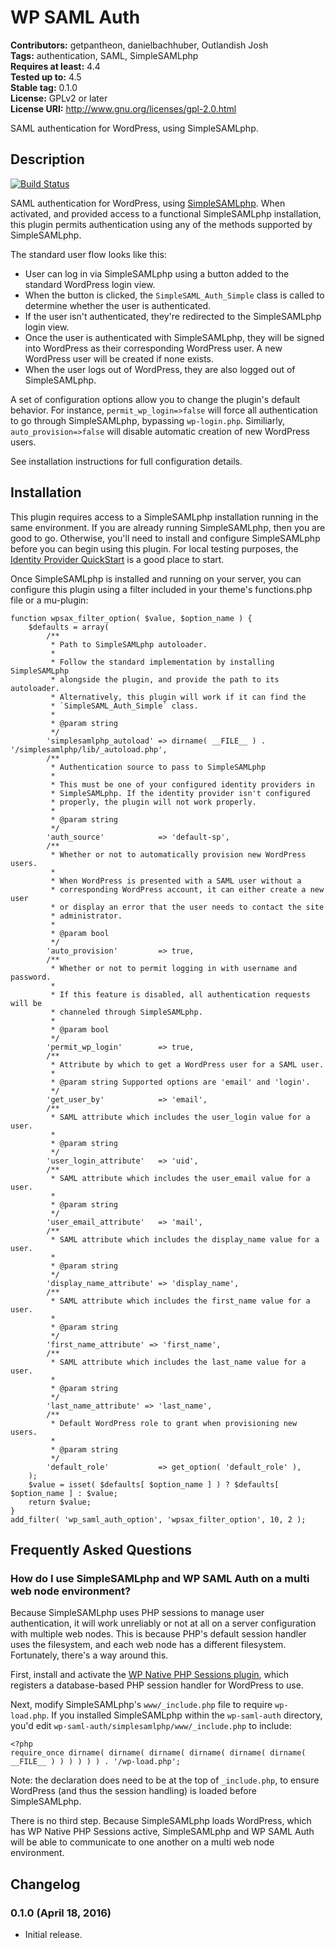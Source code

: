 # WP SAML Auth #
**Contributors:** getpantheon, danielbachhuber, Outlandish Josh  
**Tags:** authentication, SAML, SimpleSAMLphp  
**Requires at least:** 4.4  
**Tested up to:** 4.5  
**Stable tag:** 0.1.0  
**License:** GPLv2 or later  
**License URI:** http://www.gnu.org/licenses/gpl-2.0.html  

SAML authentication for WordPress, using SimpleSAMLphp.

## Description ##

[![Build Status](https://travis-ci.org/pantheon-systems/wp-saml-auth.svg?branch=master)](https://travis-ci.org/pantheon-systems/wp-saml-auth)

SAML authentication for WordPress, using [SimpleSAMLphp](https://simplesamlphp.org/). When activated, and provided access to a functional SimpleSAMLphp installation, this plugin permits authentication using any of the methods supported by SimpleSAMLphp.

The standard user flow looks like this:

* User can log in via SimpleSAMLphp using a button added to the standard WordPress login view.
* When the button is clicked, the `SimpleSAML_Auth_Simple` class is called to determine whether the user is authenticated.
* If the user isn't authenticated, they're redirected to the SimpleSAMLphp login view.
* Once the user is authenticated with SimpleSAMLphp, they will be signed into WordPress as their corresponding WordPress user. A new WordPress user will be created if none exists.
* When the user logs out of WordPress, they are also logged out of SimpleSAMLphp.

A set of configuration options allow you to change the plugin's default behavior. For instance, `permit_wp_login=>false` will force all authentication to go through SimpleSAMLphp, bypassing `wp-login.php`. Similiarly, `auto_provision=>false` will disable automatic creation of new WordPress users.

See installation instructions for full configuration details.

## Installation ##

This plugin requires access to a SimpleSAMLphp installation running in the same environment. If you are already running SimpleSAMLphp, then you are good to go. Otherwise, you'll need to install and configure SimpleSAMLphp before you can begin using this plugin. For local testing purposes, the [Identity Provider QuickStart](https://simplesamlphp.org/docs/stable/simplesamlphp-idp) is a good place to start.

Once SimpleSAMLphp is installed and running on your server, you can configure this plugin using a filter included in your theme's functions.php file or a mu-plugin:

    function wpsax_filter_option( $value, $option_name ) {
        $defaults = array(
            /**
             * Path to SimpleSAMLphp autoloader.
             *
             * Follow the standard implementation by installing SimpleSAMLphp
             * alongside the plugin, and provide the path to its autoloader.
             * Alternatively, this plugin will work if it can find the
             * `SimpleSAML_Auth_Simple` class.
             *
             * @param string
             */
            'simplesamlphp_autoload' => dirname( __FILE__ ) . '/simplesamlphp/lib/_autoload.php',
            /**
             * Authentication source to pass to SimpleSAMLphp
             *
             * This must be one of your configured identity providers in
             * SimpleSAMLphp. If the identity provider isn't configured
             * properly, the plugin will not work properly.
             *
             * @param string
             */
            'auth_source'            => 'default-sp',
            /**
             * Whether or not to automatically provision new WordPress users.
             *
             * When WordPress is presented with a SAML user without a
             * corresponding WordPress account, it can either create a new user
             * or display an error that the user needs to contact the site
             * administrator.
             *
             * @param bool
             */
            'auto_provision'         => true,
            /**
             * Whether or not to permit logging in with username and password.
             *
             * If this feature is disabled, all authentication requests will be
             * channeled through SimpleSAMLphp.
             *
             * @param bool
             */
            'permit_wp_login'        => true,
            /**
             * Attribute by which to get a WordPress user for a SAML user.
             *
             * @param string Supported options are 'email' and 'login'.
             */
            'get_user_by'            => 'email',
            /**
             * SAML attribute which includes the user_login value for a user.
             *
             * @param string
             */
            'user_login_attribute'   => 'uid',
            /**
             * SAML attribute which includes the user_email value for a user.
             *
             * @param string
             */
            'user_email_attribute'   => 'mail',
            /**
             * SAML attribute which includes the display_name value for a user.
             *
             * @param string
             */
            'display_name_attribute' => 'display_name',
            /**
             * SAML attribute which includes the first_name value for a user.
             *
             * @param string
             */
            'first_name_attribute' => 'first_name',
            /**
             * SAML attribute which includes the last_name value for a user.
             *
             * @param string
             */
            'last_name_attribute' => 'last_name',
            /**
             * Default WordPress role to grant when provisioning new users.
             *
             * @param string
             */
            'default_role'           => get_option( 'default_role' ),
        );
        $value = isset( $defaults[ $option_name ] ) ? $defaults[ $option_name ] : $value;
        return $value;
    }
    add_filter( 'wp_saml_auth_option', 'wpsax_filter_option', 10, 2 );

## Frequently Asked Questions ##

### How do I use SimpleSAMLphp and WP SAML Auth on a multi web node environment? ###

Because SimpleSAMLphp uses PHP sessions to manage user authentication, it will work unreliably or not at all on a server configuration with multiple web nodes. This is because PHP's default session handler uses the filesystem, and each web node has a different filesystem. Fortunately, there's a way around this.

First, install and activate the [WP Native PHP Sessions plugin](https://wordpress.org/plugins/wp-native-php-sessions/), which registers a database-based PHP session handler for WordPress to use.

Next, modify SimpleSAMLphp's `www/_include.php` file to require `wp-load.php`. If you installed SimpleSAMLphp within the `wp-saml-auth` directory, you'd edit `wp-saml-auth/simplesamlphp/www/_include.php` to include:

    <?php
    require_once dirname( dirname( dirname( dirname( dirname( dirname( __FILE__ ) ) ) ) ) ) . '/wp-load.php';

Note: the declaration does need to be at the top of `_include.php`, to ensure WordPress (and thus the session handling) is loaded before SimpleSAMLphp.

There is no third step. Because SimpleSAMLphp loads WordPress, which has WP Native PHP Sessions active, SimpleSAMLphp and WP SAML Auth will be able to communicate to one another on a multi web node environment.

## Changelog ##

### 0.1.0 (April 18, 2016) ###

* Initial release.
